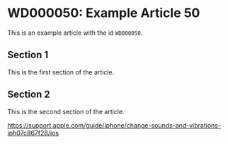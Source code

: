 # WD000050: Example Article 50

This is an example article with the id `WD000050`.

## Section 1

This is the first section of the article.

## Section 2

This is the second section of the article.

https://support.apple.com/guide/iphone/change-sounds-and-vibrations-iph07c867f28/ios
